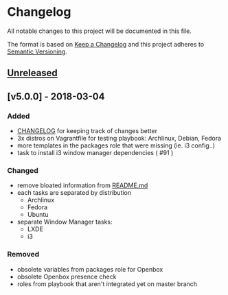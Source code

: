 # Changelog
All notable changes to this project will be documented in this file.

The format is based on [Keep a Changelog](http://keepachangelog.com/en/1.0.0/)
and this project adheres to [Semantic Versioning](http://semver.org/spec/v2.0.0.html).

## [Unreleased]

## [v5.0.0] - 2018-03-04
### Added
- [CHANGELOG](CHANGELOG.md) for keeping track of changes better
- 3x distros on Vagrantfile for testing playbook: Archlinux, Debian, Fedora
- more templates in the packages role that were missing (ie. i3 config..)
- task to install i3 window manager dependencies ( #91 )

### Changed
- remove bloated information from [README.md](README.md)
- each tasks are separated by distribution
  - Archlinux
  - Fedora
  - Ubuntu
- separate Window Manager tasks:
  - LXDE
  - i3

### Removed
- obsolete variables from packages role for Openbox
- obsolete Openbox presence check
- roles from playbook that aren't integrated yet on master branch

[Unreleased]: https://github.com/olivierlacan/keep-a-changelog/compare/v5.0.0...HEAD
[5.0.0]: https://github.com/olivierlacan/keep-a-changelog/compare/4.2.0...v5.0.0
